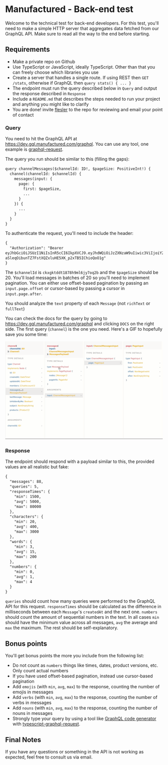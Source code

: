 # Manufactured - Back-end test

Welcome to the technical test for back-end developers. For this test, you'll need to make a simple HTTP server that aggregates data fetched from our GraphQL API. Make sure to read all the way to the end before starting.

## Requirements

- Make a private repo on Github
- Use TypeScript or JavaScript, ideally TypeScript. Other than that you can freely choose which libraries you use
- Create a server that handles a single route. If using REST then `GET /stats`, otherwise if GraphQL then `query stats() { ... }`
- The endpoint must run the query described below in `Query` and output the response described in `Response`
- Include a `README.md` that describes the steps needed to run your project and anything you might like to clarify
- You are done! invite [flesler](https://github.com/flesler/) to the repo for reviewing and email your point of contact

### Query

You need to hit the GraphQL API at https://dev.gql.manufactured.com/graphql. You can use any tool, one example is [graphql-request](https://www.npmjs.com/package/graphql-request).

The query you run should be similar to this (filling the gaps):

```
query channelMessages($channelId: ID!, $pageSize: PositiveInt!) {
  channel(channelId: $channelId) {
    messages(input: {
      page: {
        first: $pageSize,
        ...
      }
    }) {
      ...
    }
  }
}
```

To authenticate the request, you'll need to include the header:

```
{
  "Authorization": "Bearer eyJhbGciOiJSUzI1NiIsInR5cCI6IkpXVCJ9.eyJhdWQiOiJzZXNzaW9uIiwic3ViIjoiY2t4Z2tweGFxMTAwOWg5bWx1cWIzNHN3MyIsImlzcyI6Imh0dHBzOi8vZGV2LmdxbC5tYW51ZmFjdHVyZWQuY29tLyJ9.Oxo4BhczGZ_5o6fiyAIAjY8Y5Ev0VEHddDU60JVqM-aSleqOibunTZ7FstXQZxluHE5XK_p2xTB5IChioQoO1g"
}
```

The `$channelId` is `ckxgktddt1878h9ml6jy7oq2b` and the `$pageSize` should be 20. You'll load messages in batches of 20 so you'll need to implement pagination. You can either use offset-based pagination by passing an `input.page.offset` or cursor-based by passing a cursor in `input.page.after`.

You should analyze the `text` property of each `Message` (not `richText` or `fullText`)

You can check the docs for the query by going to https://dev.gql.manufactured.com/graphql and clicking `DOCS` on the right side. The first query (`channel`) is the one you need. Here's a GIF to hopefully save you some time:

![Docs](channel-docs.gif)

### Response

The endpoint should respond with a payload similar to this, the provided values are all realistic but fake:

```
{
  "messages": 88,
  "queries": 5,
  "responseTimes": {
    "min": 1500,
    "avg": 5000,
    "max": 80000
  },
  "characters": {
    "min": 20,
    "avg": 400,
    "max": 3000
  },
  "words": {
    "min": 3,
    "avg": 15,
    "max": 200
  },
  "numbers": {
    "min": 0,
    "avg": 1,
    "max": 4
  }
}
```

`queries` should count how many queries were performed to the GraphQL API for this request. `responseTimes` should be calculated as the difference in milliseconds between each `Message`'s `createdAt` and the next one. `numbers` should count the amount of sequential numbers in the text. In all cases `min` should have the minimum value across all messages, `avg` the average and `max` the maximum. The rest should be self-explanatory.

## Bonus points

You'll get bonus points the more you include from the following list:

- Do not count as `numbers` things like times, dates, product versions, etc. Only count actual numbers
- If you have used offset-based pagination, instead use cursor-based pagination
- Add `emojis` (with `min`, `avg`, `max`) to the response, counting the number of emojis in messages
- Add `verbs` (with `min`, `avg`, `max`) to the response, counting the number of verbs in messages
- Add `nouns` (with `min`, `avg`, `max`) to the response, counting the number of nouns in messages
- Strongly type your query by using a tool like [GraphQL code generator](https://www.graphql-code-generator.com/) with [typescript-graphql-request](https://www.graphql-code-generator.com/docs/plugins/typescript-graphql-request).

## Final Notes

If you have any questions or something in the API is not working as expected, feel free to consult us via email.

